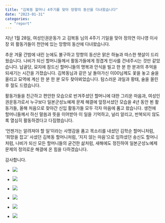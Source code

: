 ```yaml
---
title: "김복동 할머니 4주기를 맞아 망향의 동산을 다녀왔습니다"
date: "2023-01-31"
categories: 
  - "report"
---
```


지난 1월 28일, 여성인권운동가 고 김복동 님의 4주기 기일을 맞아 정의연 이나영 이사장 외 활동가들이 천안에 있는 망향의 동산에 다녀왔습니다.

추운 겨울 간밤에 내린 눈에도 불구하고 망향의 동산은 맑은 하늘과 따스한 햇살이 드리웠습니다. 나비가 되신 할머니들께서 활동가들에게 정겹게 인사를 건네주시는 것만 같았습니다. 납골당, 묘지에 잠드신 할머니들의 명복과 안식을 빌고 한 분 한 분과의 추억을 되새기는 시간을 가졌습니다. 김복동님과 같은 날 돌아가신 이00님께도 꽃을 놓고 술을 올리고 묘역에 계신 한 분 한 분 모두 찾아뵈었습니다. 탐스러운 과일과 황태, 술을 올린 후 절도 드렸습니다.

활동가들을 친근하고 편안한 모습으로 반겨주셨던 할머니에 대한 그리운 마음과, 여성인권운동가로서 누구보다 일본군성노예제 문제 해결에 앞장서셨던 모습을 4년 동안 뵌 활동가들, 올해 처음으로 찾아간 신입 활동가들 모두 각자 마음에 품고 왔습니다. 생전에 할머니들께서 하신 말씀과 뜻을 이어받아 이 일을 기억하고, 널리 알리고, 반복되지 않도록 열심히 활동하겠다고 다짐했습니다.

‘언젠가는 알려져야 할 일’이라는 사명감을 품고 목소리를 내셨던 김학순 할머니처럼, ‘희망을 잡고’ 사셨던 김복동 할머니처럼, ‘지지 않는 마음’으로 임하셨던 송신도 할머니처럼, 나비가 되신 모든 할머니들의 굳건한 삶처럼, 새해에도 정진하여 일본군성노예제 문제의 정의로운 해결에 온 힘을 다하겠습니다.

감사합니다.

- ![](https://womenandwar.net/kr/wp-content/uploads/2023/01/photo_2023-01-31_10-02-22-1024x768.jpg)
    
- ![](https://womenandwar.net/kr/wp-content/uploads/2023/01/photo_2023-01-31_10-02-32-1024x576.jpg)
    
- ![](https://womenandwar.net/kr/wp-content/uploads/2023/01/photo_2023-01-31_10-02-36-1024x576.jpg)
    
- ![](https://womenandwar.net/kr/wp-content/uploads/2023/01/photo_2023-01-31_10-02-39-1024x768.jpg)
    
- ![](https://womenandwar.net/kr/wp-content/uploads/2023/01/photo_2023-01-31_10-02-42-1024x768.jpg)
    
- ![](https://womenandwar.net/kr/wp-content/uploads/2023/01/photo_2023-01-31_10-04-25-1024x768.jpg)
